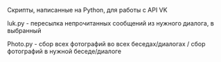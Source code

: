 Скрипты, написанные на Python, для работы с API VK

luk.py - пересылка непрочитанных сообщений из нужного диалога, в выбранный

Photo.py - сбор всех фотографий во всех беседах/диалогах / сбор фотографий в нужной беседе/диалоге
